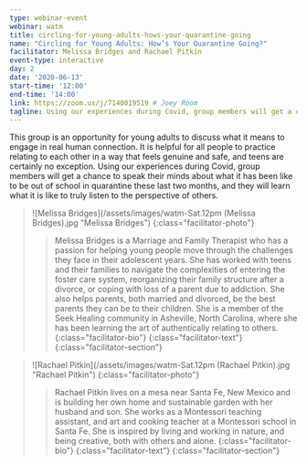 ```yaml
---
type: webinar-event
webinar: watm
title: circling-for-young-adults-hows-your-quarantine-going
name: "Circling for Young Adults: How’s Your Quarantine Going?"
facilitator: Melissa Bridges and Rachael Pitkin
event-type: interactive
day: 2
date: '2020-06-13'
start-time: '12:00'
end-time: '14:00'
link: https://zoom.us/j/7140019519 # Joey Room
tagline: Using our experiences during Covid, group members will get a chance to speak their minds about what it has been like to be out of school in quarantine these last two months, and they will learn what it is like to truly listen to the perspective of others.
---
```


This group is an opportunity for young adults to discuss what it means to engage in real human connection. It is helpful for all people to practice relating to each other in a way that feels genuine and safe, and teens are certainly no exception. Using our experiences during Covid, group members will get a chance to speak their minds about what it has been like to be out of school in quarantine these last two months, and they will learn what it is like to truly listen to the perspective of others.

> ![Melissa Bridges](/assets/images/watm-Sat.12pm (Melissa Bridges).jpg "Melissa Bridges")
> {:class="facilitator-photo"}
>
> > Melissa Bridges is a Marriage and Family Therapist who has a passion for helping young people move through the challenges they face in their adolescent years. She has worked with teens and their families to navigate the complexities of entering the foster care system, reorganizing their family structure after a divorce, or coping with loss of a parent due to addiction. She also helps parents, both married and divorced, be the best parents they can be to their children. She is a member of the Seek Healing community in Asheville, North Carolina, where she has been learning the art of authentically relating to others.
> > {:class="facilitator-bio"}
> {:class="facilitator-text"}
{:class="facilitator-section"}

> ![Rachael Pitkin](/assets/images/watm-Sat.12pm (Rachael Pitkin).jpg "Rachael Pitkin")
> {:class="facilitator-photo"}
>
> > Rachael Pitkin lives on a mesa near Santa Fe, New Mexico and is building her own home and sustainable garden with her husband and son.  She works as a Montessori teaching assistant, and art and cooking teacher at a Montessori school in Santa Fe.  She is inspired by living and working in nature, and being creative, both with others and alone.
> > {:class="facilitator-bio"}
> {:class="facilitator-text"}
{:class="facilitator-section"}
